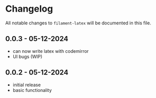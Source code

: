 # Changelog

All notable changes to `filament-latex` will be documented in this file.

## 0.0.3 - 05-12-2024

- can now write latex with codemirror
- UI bugs (WIP)

## 0.0.2 - 05-12-2024

- initial release
- basic functionality
